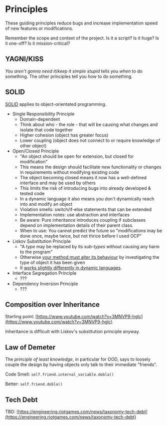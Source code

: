 # Principles

These guiding principles reduce bugs and increase implementation speed of new features or modifications.

Remember the scope and context of the project. Is it a script? Is it huge? Is it one-off? Is it mission-critical?

## YAGNI/KISS

_You aren't gonna need it_/_keep it simple stupid_ tells you _when_ to do something. The other principles tell you _how_ to do something.

## SOLID

[SOLID](https://wayback.archive.org/web/20170204020312/https://lostechies.com/derickbailey/2009/02/11/solid-development-principles-in-motivational-pictures/) applies to object-orientated programming.

* Single Responsibility Principle
  * Domain-dependent
  * Think about who - the role - that will be causing what changes and isolate that code together
  * Higher cohesion \(object has greater focus\)
  * Lower coupling \(object does not connect to or require knowledge of other object\)
* Open/Closed Principle
  * "An object should be open for extension, but closed for modification"
  * This means the design should facilitate new functionality or changes in requirements without modifying existing code
  * The object becoming closed means it now has a well-defined interface and may be used by others
  * This limits the risk of introducing bugs into already developed & tested code
  * In a dynamic language it also means you don't dynamically reach into and modify an object
  * Violation smells: switch/if-else statements that can be extended
  * Implementation notes: use abstraction and interfaces
  * Be aware: Pure inheritance introduces coupling if subclasses depend on implementation details of their parent class.
  * When to use: You cannot predict the future so "modifications may be done once, maybe twice, but not thrice before I used OCP"
* Liskov Substitution Principle
  * "A _type_ may be replaced by its _sub-types_ without causing any harm to the program"
  * Otherwise [your method must alter its behaviour](https://softwareengineering.stackexchange.com/questions/170222/what-can-go-wrong-if-the-liskov-substitution-principle-is-violated) by investigating the type of object it has been given
  * It [works slightly differently in dynamic languages](https://stefanroock.wordpress.com/2010/11/08/the-liskov-substitution-principle-lsp-in-duck-typed-programming-languages/).
* Interface Segregation Principle
  * ???
* Dependency Inversion Principle
  * ???

## Composition over Inheritance

Starting point: [https://www.youtube.com/watch?v=3MNVP9-hglc](https://www.youtube.com/watch?v=3MNVP9-hglc)

Inheritance is difficult with Liskov's substitution principle anyway.

## Law of Demeter

The _principle of least knowledge_, in particular for OOD, says to loosely couple the design by having objects only talk to their immediate "friends".

Code Smell: `self.friend.internal_variable.dobla()`

Better: `self.friend.dobla()`

## Tech Debt

TBD: [https://engineering.riotgames.com/news/taxonomy-tech-debt](https://engineering.riotgames.com/news/taxonomy-tech-debt)

